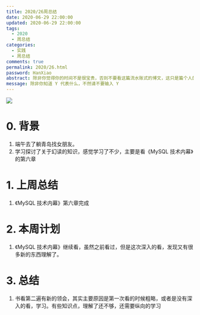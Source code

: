 ```yaml
---
title: 2020/26周总结
date: 2020-06-29 22:00:00
updated: 2020-06-29 22:00:00
tags:
  - 2020
  - 周总结
categories: 
  - 实践
  - 周总结
comments: true
permalink: 2020/26.html  
password: HanXiao
abstract: 除非你觉得你的时间不是很宝贵，否则不要看这篇流水账式的博文，这只是篇个人的工作的学习一个总结而已，没有包含任何的技术细节
message: 除非你知道 Y 代表什么，不然请不要输入 Y
---
```


![][0]  

# 0. 背景

1. 端午去了躺青岛找女朋友。
2. 学习探讨了关于幻读的知识，感觉学习了不少，主要是看《MySQL 技术内幕》的第六章

<!--more-->

# 1. 上周总结

1. 《MySQL 技术内幕》第六章完成

# 2. 本周计划

1. 《MySQL 技术内幕》继续看，虽然之前看过，但是这次深入的看，发现又有很多新的东西理解了。

# 3. 总结

1. 书看第二遍有新的领会，其实主要原因是第一次看的时候粗略，或者是没有深入的看，学习。有些知识点，理解了还不够，还需要纵向的学习

[0]: https://leran2deeplearnjavawebtech.oss-cn-beijing.aliyuncs.com/background/2020-06-29%E9%9A%90%E7%A7%98%E7%9A%84%E8%A7%92%E8%90%BD.jpg